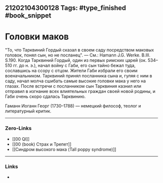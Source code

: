 21202104300128
Tags: #type_finished #book_snippet  
---
# Головки маков

"То, что Тарквиний Гордый сказал в своем саду посредством маковых головок, понял сын, но не посланец". — См.: Hamann J.G. Werke. В.III. S.190. Когда Тарквиний Гордый, один из первых римских царей (ок. 534–510 гг. до н. э.), начал войну с Габи, его сын тайно бежал туда, сославшись на ссору с отцом. Жители Габи избрали его своим военачальником. Тарквиний принял посланника сына и, гуляя с ним в саду, начал молча сшибать самые высокие головки мака у него на глазах. После встречи с посланником сын Тарквиния казнил или отправил в изгнание всех влиятельных граждан своей новой родины, и Габи очень скоро сдалась Тарквинию.

Гаманн Иоганн Георг (1730–1788) — немецкий философ, теолог и литературный критик.

---
### Zero-Links
- [[00 QI]]
- [[00 (book) Страх и Трепет]]
- [[Синдром высокого мака (Tall poppy syndrome)]]
---
### Links
-